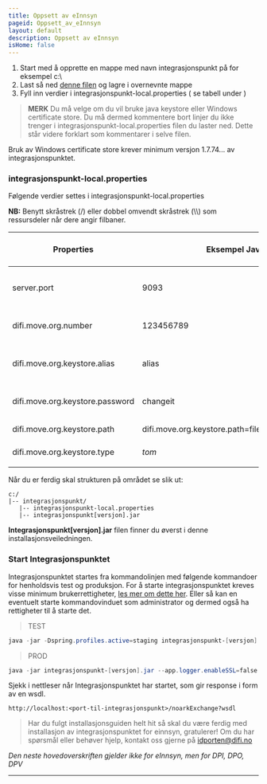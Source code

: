 ```yaml
---
title: Oppsett av eInnsyn 
pageid: Oppsett_av_eInnsyn 
layout: default
description: Oppsett av eInnsyn 
isHome: false
---
```


1. Start med å opprette en mappe med navn integrasjonspunkt på for eksempel c:\
2. Last så ned [denne filen](../resources/integrasjonspunkt-local.properties) og lagre i overnevnte mappe
3. Fyll inn verdier i integrasjonspunkt-local.properties ( se tabell under ) 

> **MERK** Du må velge om du vil bruke java keystore eller Windows certificate store. Du må dermed kommentere bort linjer du ikke trenger i integrasjonspunkt-local.properties filen du laster ned. Dette står videre forklart som kommentarer i selve filen.

Bruk av Windows certificate store krever minimum versjon 1.7.74... av integrasjonspunktet.

### integrasjonspunkt-local.properties

Følgende verdier settes i integrasjonspunkt-local.properties

**NB:** Benytt skråstrek (/) eller dobbel omvendt skråstrek (\\\\) som ressursdeler når dere angir filbaner.

| Properties | Eksempel Java Keystore(JKS) |Windows certificate store(WCS)| Beskrivelse | 
| --- | --- | --- | --- |
| server.port | 9093 | 9093 | Portnummer integrasjonspunktet skal kjøre på (default 9093)  | 
| difi.move.org.number | 123456789 | 123456789 |Organisasjonsnummer til din organisasjon (9 siffer) | 
| difi.move.org.keystore.alias  | alias | Egendefinert navn | alias=navnet på virksomhetssertifikatet som ligger i JKS(case sensitivt) | 
| difi.move.org.keystore.password | changeit | *tom* | Passord til java keystore. WCS = sett som blank | 
| difi.move.org.keystore.path | difi.move.org.keystore.path=file:c:/integrasjonspunkt/keystore.jks | NONE |Path til .jks fil. WCS= sett som blank | 
| difi.move.org.keystore.type | *tom* | Windows-MY| Forteller Java at en skal bruke WCS | 
| | | | |

Når du er ferdig skal strukturen på området se slik ut:
```
c:/
|-- integrasjonspunkt/
   |-- integrasjonspunkt-local.properties
   |-- integrasjonspunkt[versjon].jar
```

**Integrasjonspunkt[versjon].jar** filen finner du øverst i denne installasjonsveiledningen.

### Start Integrasjonspunktet

Integrasjonspunktet startes fra kommandolinjen med følgende kommandoer for henholdsvis test og produksjon. For å starte integrasjonspunktet kreves visse minimum brukerrettigheter, [les mer om dette her](http://difi.github.io/move-integrasjonspunkt/vStaging/#/5_brukerrettigheter). Eller så kan en eventuelt starte kommandovinduet som administrator og dermed også ha rettigheter til å starte det.

> TEST
```powershell
java -jar -Dspring.profiles.active=staging integrasjonspunkt-[versjon].jar --app.logger.enableSSL=false 
```

> PROD
```powershell
java -jar integrasjonspunkt-[versjon].jar --app.logger.enableSSL=false 
```

Sjekk i nettleser når Integrasjonspunktet har startet, som gir response i form av en wsdl.

```
http://localhost:<port-til-integrasjonspunkt>/noarkExchange?wsdl
```


> Har du fulgt installasjonsguiden helt hit så skal du være ferdig med installasjon av integrasjonspunktet for einnsyn, gratulerer! Om du har spørsmål eller behøver hjelp, kontakt oss gjerne på <idporten@difi.no> 

*Den neste hovedoverskriften gjelder ikke for eInnsyn, men for DPI, DPO, DPV*

***
